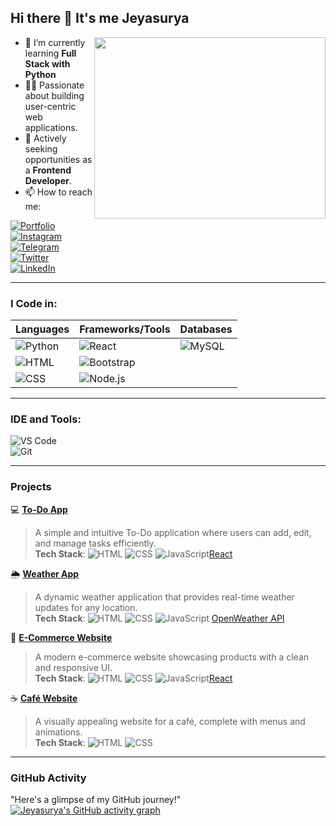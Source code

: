 ## Hi there 👋 It's me Jeyasurya  

<img align="right" width="370" height="290" src="https://i.pinimg.com/originals/47/f0/34/47f0342cec72b800463bf003eac1257e.gif">  

- 🌱 I’m currently learning **Full Stack with Python**  
- 👨‍💻 Passionate about building user-centric web applications.  
- 🤔 Actively seeking opportunities as a **Frontend Developer**.  
- 📫 How to reach me:  

[![Portfolio](https://img.shields.io/badge/Portfolio-000000?style=for-the-badge&logo=firefox&logoColor=white)](https://jeyasurya23.github.io/Portfolio/)  
[![Instagram](https://img.shields.io/badge/Instagram-E4405F?style=for-the-badge&logo=instagram&logoColor=white)](https://www.instagram.com/x_.deadpool_x?igsh=MXVwODcyaGUxb3g4Zw==)  
[![Telegram](https://img.shields.io/badge/Telegram-2CA5E0?style=for-the-badge&logo=telegram&logoColor=white)](http://t.me/dead_pool_33)  
[![Twitter](https://img.shields.io/badge/Twitter-1DA1F2?style=for-the-badge&logo=twitter&logoColor=white)](https://x.com/_Jeyasurya?t=7PINPLYaVzrlJQXRaZ03vg&s=09)  
[![LinkedIn](https://img.shields.io/badge/LinkedIn-0077B5?style=for-the-badge&logo=linkedin&logoColor=white)](https://www.linkedin.com/in/jeyasuryaa?utm_source=share&utm_campaign=share_via&utm_content=profile&utm_medium=android_app)  

---  

### I Code in:  
| **Languages**       | **Frameworks/Tools** | **Databases** |  
|----------------------|----------------------|---------------|  
| ![Python](https://img.icons8.com/color/48/000000/python.png) | ![React](https://img.icons8.com/color/48/000000/react-native.png) | ![MySQL](https://img.icons8.com/color/48/000000/mysql-logo.png) |  
| ![HTML](https://img.icons8.com/color/48/000000/html-5.png)   | ![Bootstrap](https://img.icons8.com/color/48/000000/bootstrap.png) | |  
| ![CSS](https://img.icons8.com/color/48/000000/css3.png)       | ![Node.js](https://img.icons8.com/color/48/000000/nodejs.png)   | |  

---  

### IDE and Tools:  
![VS Code](https://img.icons8.com/color/48/000000/visual-studio-code-2019.png)  
![Git](https://img.icons8.com/color/50/000000/git.png)  

---   

### Projects  
💻 **[To-Do App](https://jeyasurya23.github.io/To-do/)**  
> A simple and intuitive To-Do application where users can add, edit, and manage tasks efficiently.  
**Tech Stack**: ![HTML](https://img.icons8.com/color/20/000000/html-5.png) ![CSS](https://img.icons8.com/color/20/000000/css3.png) ![JavaScript](https://img.icons8.com/color/20/000000/javascript.png)[React](https://img.icons8.com/color/48/000000/react-native.png)

🌦️ **[Weather App](https://jeyasurya23.github.io/weather-app/)**  
> A dynamic weather application that provides real-time weather updates for any location.  
**Tech Stack**: ![HTML](https://img.icons8.com/color/20/000000/html-5.png) ![CSS](https://img.icons8.com/color/20/000000/css3.png) ![JavaScript](https://img.icons8.com/color/20/000000/javascript.png) [OpenWeather API]((https://img.icons8.com/color/20/000000/openweather.png))

🛒 **[E-Commerce Website](https://jeyasurya23.github.io/e-com/)**  
> A modern e-commerce website showcasing products with a clean and responsive UI.  
**Tech Stack**: ![HTML](https://img.icons8.com/color/20/000000/html-5.png) ![CSS](https://img.icons8.com/color/20/000000/css3.png) ![JavaScript](https://img.icons8.com/color/20/000000/javascript.png)[React](https://img.icons8.com/color/48/000000/react-native.png)  

☕ **[Café Website](https://jeyasurya23.github.io/cafe-website/)**  
> A visually appealing website for a café, complete with menus and animations.  
**Tech Stack**: ![HTML](https://img.icons8.com/color/20/000000/html-5.png) ![CSS](https://img.icons8.com/color/20/000000/css3.png)  

---  

### GitHub Activity  
"Here's a glimpse of my GitHub journey!"  
[![Jeyasurya's GitHub activity graph](https://github-readme-activity-graph.vercel.app/graph?username=Jeyasurya23&bg_color=000000&color=ffffff&line=51f565&point=ffffff&area=true&hide_border=true)](https://github.com/ashutosh00710/github-readme-activity-graph)  
